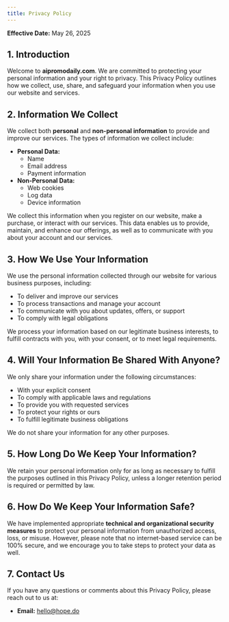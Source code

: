 ```yaml
---
title: Privacy Policy
---
```

**Effective Date:** May 26, 2025

## 1. Introduction

Welcome to **aipromodaily.com**. We are committed to protecting your personal information and your right to privacy. This Privacy Policy outlines how we collect, use, share, and safeguard your information when you use our website and services.

## 2. Information We Collect

We collect both **personal** and **non-personal information** to provide and improve our services. The types of information we collect include:

* **Personal Data:**
    * Name
    * Email address
    * Payment information
* **Non-Personal Data:**
    * Web cookies
    * Log data
    * Device information

We collect this information when you register on our website, make a purchase, or interact with our services. This data enables us to provide, maintain, and enhance our offerings, as well as to communicate with you about your account and our services.

## 3. How We Use Your Information

We use the personal information collected through our website for various business purposes, including:

* To deliver and improve our services
* To process transactions and manage your account
* To communicate with you about updates, offers, or support
* To comply with legal obligations

We process your information based on our legitimate business interests, to fulfill contracts with you, with your consent, or to meet legal requirements.

## 4. Will Your Information Be Shared With Anyone?

We only share your information under the following circumstances:

* With your explicit consent
* To comply with applicable laws and regulations
* To provide you with requested services
* To protect your rights or ours
* To fulfill legitimate business obligations

We do not share your information for any other purposes.

## 5. How Long Do We Keep Your Information?

We retain your personal information only for as long as necessary to fulfill the purposes outlined in this Privacy Policy, unless a longer retention period is required or permitted by law.

## 6. How Do We Keep Your Information Safe?

We have implemented appropriate **technical and organizational security measures** to protect your personal information from unauthorized access, loss, or misuse. However, please note that no internet-based service can be 100% secure, and we encourage you to take steps to protect your data as well.

## 7. Contact Us

If you have any questions or comments about this Privacy Policy, please reach out to us at:

* **Email:** hello@hope.do